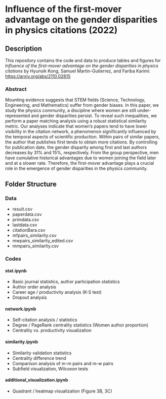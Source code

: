 # Influence of the first-mover advantage on the gender disparities in physics citations (2022)

## Description
This repository contains the code and data to produce tables and figures for *Influence of the first-mover advantage on the gender disparities in physics citations* by Hyunsik Kong, Samuel Martin-Gutierrez, and Fariba Karimi: https://arxiv.org/abs/2110.02815

### Abstract
Mounting evidence suggests that STEM fields (Science, Technology, Engineering, and Mathematics) suffer from gender biases. In this paper, we study the physics community, a discipline where women are still under-represented and gender disparities persist. To reveal such inequalities, we perform a paper matching analysis using a robust statistical similarity metric. Our analyses indicate that women’s papers tend to have lower visibility in the citation network, a phenomenon significantly influenced by the temporal aspects of scientific production. Within pairs of similar papers, the author that publishes first tends to obtain more citations. By controlling for publication date, the gender disparity among first and last authors decreases by 31% and 15%, respectively. From the group perspective, men have cumulative historical advantages due to women joining the field later and at a slower rate. Therefore, the first-mover advantage plays a crucial role in the emergence of gender disparities in the physics community.

## Folder Structure

### Data
- result.csv
- paperdata.csv
- primdata.csv
- lastdata.csv
- citationBara.csv
- mfpairs_similarity.csv
- mwpairs_similarity_edited.csv
- mmpairs_similarity.csv

### Codes

#### stat.ipynb
- Basic journal statistics, author participation statistics
- Author order analysis
- Career age / productivity analysis (K-S test)
- Dropout analysis

#### network.ipynb
- Self-citation analysis / statistics
- Degree / PageRank centrality statistics (Women author proportion)
- Centrality vs. productivity visualization

#### similarity.ipynb
- Similarity validation statistics
- Centrality difference trend
- Comparison analysis of m-m pairs and m-w pairs
- Subfield visualization, Wilcoxon tests

#### additional_visualization.ipynb
- Quadrant / heatmap visualization (Figure 3B, 3C)
